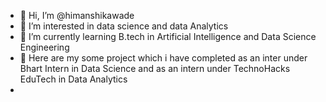 - 👋 Hi, I’m @himanshikawade
- 👀 I’m interested in data science and data Analytics
- 🌱 I’m currently learning B.tech in Artificial Intelligence and Data Science Engineering
- 💞️ Here are my some project which i have completed as an inter under Bhart Intern in Data Science and as an intern under TechnoHacks EduTech in Data Analytics
- 


<!---
himanshikawade/himanshikawade is a ✨ special ✨ repository because its `README.md` (this file) appears on your GitHub profile.
You can click the Preview link to take a look at your changes.
--->
